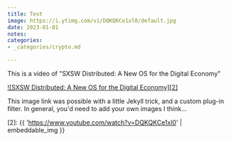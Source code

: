 ```yaml
---
title: Test
image: https://i.ytimg.com/vi/DQKQKCe1xl0/default.jpg
date: 2023-01-01
notes: 
categories:
- _categories/crypto.md

---
```


This is a video of "SXSW Distributed: A New OS for the Digital Economy"

[![SXSW Distributed: A New OS for the Digital Economy][2]][1]

This image link was possible with a little Jekyll trick, and a custom plug-in filter. In general, you'd need to add your own images I think...


[1]: https://www.youtube.com/watch?v=DQKQKCe1xl0
[2]: {{ 'https://www.youtube.com/watch?v=DQKQKCe1xl0' | embeddable_img }}
